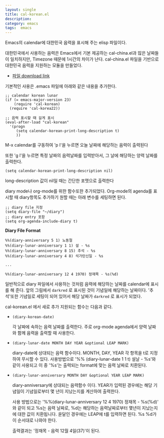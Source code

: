 ```yaml
---
layout: single
title: cal-korean.el
description: 
category: emacs
tags:  emacs
---
```


Emacs의 calendar에 대한민국 음력을 표시해 주는 elisp 파일이다. 

대한민국에서 사용하는 음력은 Emacs에서 기본 제공하는 cal-china.el과 많은 날짜들이 일치하지만,
Timezone 때문에 1시간의 차이가 난다. cal-china.el 파일을 기반으로 대한민국 음력을 지원하는 모듈을
만들었다.

- [파일 download link](http://github.com/jmjeong/my-dot-emacs/blob/130e8d593cc49ca5e5d62d5b4fdb4c79c24aea90/cal-korean.el)

기본적인 사용은 .emacs 파일에 아래와 같은 내용을 추가한다. 

```elisp
;; calendar korean lunar
(if (= emacs-major-version 23)
	(require 'cal-korean)
  (require 'cal-korea22))

;; 음력 표시할 때 길게 표시
(eval-after-load "cal-korean"
  '(progn
	 (setq calendar-korean-print-long-description t)
	 ))
```

M-x calendar를 구동하여 'p l'을 누르면 오늘 날짜에 해당하는 음력이 출력된다


또한 'g l'을 누르면 특정 날짜의 음력날짜를 입력받아서, 그 날에 해당하는 양력 날짜를 출력한다. 

```elisp
(setq calendar-korean-print-long-description nil)
```

long-description 값이 nil일 때는 간단한 포맷으로 출력한다 

diary mode나 org-mode를 위한 함수또한 추가되었다. Org-mode의 agenda를 표시할 때 diary항목도 추가하기
원할 때는 아래 변수를 세팅하면 된다. 

```elisp
;; diary file 지정
(setq diary-file "~/diary")
;; diary entry 포함
(setq org-agenda-include-diary t)
```

**Diary File Format**

    %%(diary-anniversary 5 1) 노동절
    %%(diary-lunar-anniversary 1 1) 설 - %s
    %%(diary-lunar-anniversary 8 15) 추석 - %s
    %%(diary-lunar-anniversary 4 8) 석가탄신일 - %s
    
    ...
    
    %%(diary-lunar-anniversary 12 4 1970) 정재목 - %s(%d)

일반적으로 diary 파일에서 사용하는 것처럼 음력에 해당하는 날짜를 calendar에 표시를 해 준다. 
앞의 그림에서 `darkred` 로 표시된 것이 기념일에 해당하는 날짜이다. '추석'또한 기념일로
세팅이 되어 있어서 해당 날짜가 `darkred` 로 표시가 되었다. 

cal-korean.el 에서 새로 추가 지원되는 함수는 다음과 같다. 

-   `(diary-korean-date)`
    
    각 날짜에 속하는 음력 날짜를 출력한다. 주로 org-mode agenda에서 양력 날짜와 함께 음력을 출력할 때
    사용한다.

-   `(diary-lunar-date MONTH DAY YEAR &optional LEAP MARK)` 
    
    diary-date에 상대되는 음력 함수이다. MONTH, DAY, YEAR 각 항목을 t로 지정하여 무시할 수 있다. 
    사용방법으로 '%% (diary-lunar-date 1 1 t) 설날 - %s'와 같이 사용되고 이 중 '%s'는 출력되는 format에 맞는
    음력 날짜로 치환된다.

-   `(diary-lunar-anniversary MONTH DAY &optional YEAR LEAP MARK)` 
    
    diary-anniversary에 상대되는 음력함수 이다. YEAR가 입력된 경우에는 해당 기념일이 기념일로부터 
    몇 년이 지났는지를 계산하여 출력한다. 
    
    사용 방법으로는 '%%(diary-lunar-anniversary 12 4 1970) 정재목 - %s(%d)' 와 같이 되고 %s는 음력
    날짜로, %d는 해당하는 음력날짜로부터 몇년이 지났는지에 대한 값이 치환됩니다.  윤달인 경우에는
    LEAP에 t를 입력하면 된다.  %s %d가 이 순서대로 나와야 한다.
	
    출력결과는 '정재목 - 음력 12월 4일(37)'이 된다.
